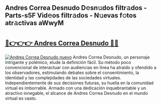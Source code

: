 ## Andres Correa Desnudo D𝚎sn𝚞dos filtr𝚊dos - Parts-s5F Vid𝚎os filtr𝚊dos - N𝚞evas f𝚘tos atr𝚊ctivas aWwyM

# <h2><a href="http://mb4bf2.tromn.icu/?c=Andres+Correa+Desnudo">🔗👉👉👉 Andres Correa Desnudo 🔗🔗</a></h2>

[![Andres Correa Desnudo nuevo](https://i.imgur.com/pEAQMta.gif)](http://mb4bf2.tromn.icu/?c=Andres+Correa+Desnudo)
Andres Correa Desnudo, un personaje intrigante y polémico, elude la definición fácil. Su método poco convencional de interactuar con audiencias en línea ha atraído y ofendido a los observadores, estimulando debates sobre el consentimiento, la identidad y las complejidades de las sociedades virtuales. Independientemente de sus decisiones futuras, su huella en la comunidad virtual es imborrable. Armado con una dedicación inquebrantable y un atractivo innegable, el alcance de Andres Correa Desnudo en el mundo virtual es vasto.
